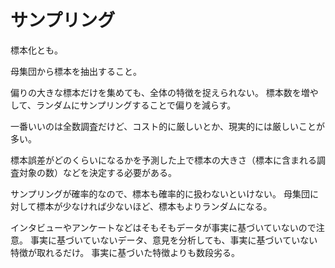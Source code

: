 # サンプリング

標本化とも。

母集団から標本を抽出すること。

偏りの大きな標本だけを集めても、全体の特徴を捉えられない。
標本数を増やして、ランダムにサンプリングすることで偏りを減らす。

一番いいのは全数調査だけど、コスト的に厳しいとか、現実的には厳しいことが多い。

標本誤差がどのくらいになるかを予測した上で標本の大きさ（標本に含まれる調査対象の数）などを決定する必要がある。

サンプリングが確率的なので、標本も確率的に扱わないといけない。
母集団に対して標本が少なければ少ないほど、標本もよりランダムになる。

インタビューやアンケートなどはそもそもデータが事実に基づいていないので注意。
事実に基づいていないデータ、意見を分析しても、事実に基づいていない特徴が取れるだけ。
事実に基づいた特徴よりも数段劣る。
